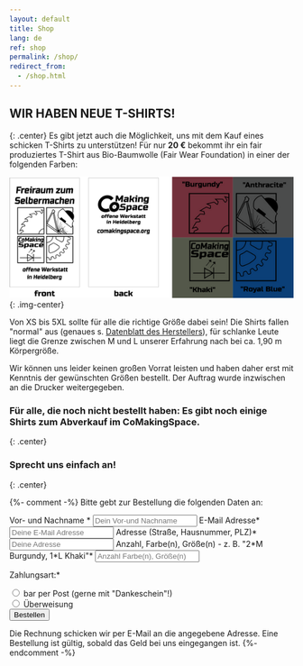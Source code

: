 ```yaml
---
layout: default
title: Shop
lang: de
ref: shop
permalink: /shop/
redirect_from:
  - /shop.html
---
```


## WIR HABEN NEUE T-SHIRTS!
{: .center}
Es gibt jetzt auch die Möglichkeit, uns mit dem Kauf eines schicken T-Shirts zu unterstützen! Für nur **20&nbsp;€** bekommt ihr ein fair produziertes T-Shirt aus Bio-Baumwolle (Fair Wear Foundation) in einer der folgenden Farben:

![T-Shirt](/assets/images/tshirts.png){: .img-center}


Von XS bis 5XL sollte für alle die richtige Größe dabei sein! Die Shirts fallen "normal" aus (genaues s. [Datenblatt des Herstellers](https://www.stanleystella.com/de-de/product/attachment?productId=STTU758&attachmentName=Product+Sheet.pdf)), für schlanke Leute liegt die Grenze zwischen M und L unserer Erfahrung nach bei ca. 1,90 m Körpergröße.

Wir können uns leider keinen großen Vorrat leisten und haben daher erst mit Kenntnis der gewünschten Größen bestellt. Der Auftrag wurde inzwischen an die Drucker weitergegeben.

### Für alle, die noch nicht bestellt haben: Es gibt noch einige Shirts zum Abverkauf im CoMakingSpace. 
{: .center}
### Sprecht uns einfach an!
{: .center}


{%- comment -%}
Bitte gebt zur Bestellung die folgenden Daten an:
<form id="shop-form" class="shop-form" action="//contact.comakingspace.de/?success=%2Ferfolgreich-abgeschickt&failure=%2Fabschicken-fehlgeschlagen%2F" method="post" enctype="application/x-www-form-urlencoded">
    <input type="text" id="subject" name="subject" value="T-Shirt Bestellung von {name}" hidden/>
    <label for="name">Vor- und Nachname *</label>
    <input type="text" id="name" name="name" placeholder="Dein Vor-und Nachname" required>
    <label for="email">E-Mail Adresse*</label>
    <input type="email"  id="email" name="email" placeholder="Deine E-Mail Adresse" required>
    <label for="address">Adresse (Straße, Hausnummer, PLZ)*</label>
    <input type="text"  id="address" name="address" placeholder="Deine Adresse" required>
    <label for="count">Anzahl, Farbe(n), Größe(n) - z. B. "2*M Burgundy, 1*L Khaki"*</label>
    <input type="text"  id="count" name="count" placeholder="Anzahl Farbe(n), Größe(n)" required>
    <p>Zahlungsart:*</p>
    <input type="radio" id="cash" name="payment" value="Bar Zahlung" required>
    <label for="cash">bar per Post (gerne mit "Dankeschein"!)</label>
    <br>
    <input type="radio" id="wire_transfer" name="payment" value="Per Überweisung" required>
    <label for="wire_transfer">Überweisung</label><br>
    <input type="submit" value="Bestellen" />
</form>

Die Rechnung schicken wir per E-Mail an die angegebene Adresse. Eine Bestellung ist gültig, sobald das Geld bei uns eingegangen ist.
{%- endcomment -%}

